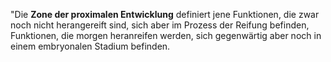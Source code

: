 "Die **Zone der proximalen Entwicklung** definiert jene Funktionen, die zwar noch nicht herangereift sind, sich aber im Prozess der Reifung befinden, Funktionen, die morgen heranreifen werden, sich gegenwärtig aber noch in einem embryonalen Stadium befinden.
